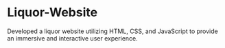 # Liquor-Website
Developed a liquor website utilizing HTML, CSS, and JavaScript to provide an immersive and interactive user experience.
